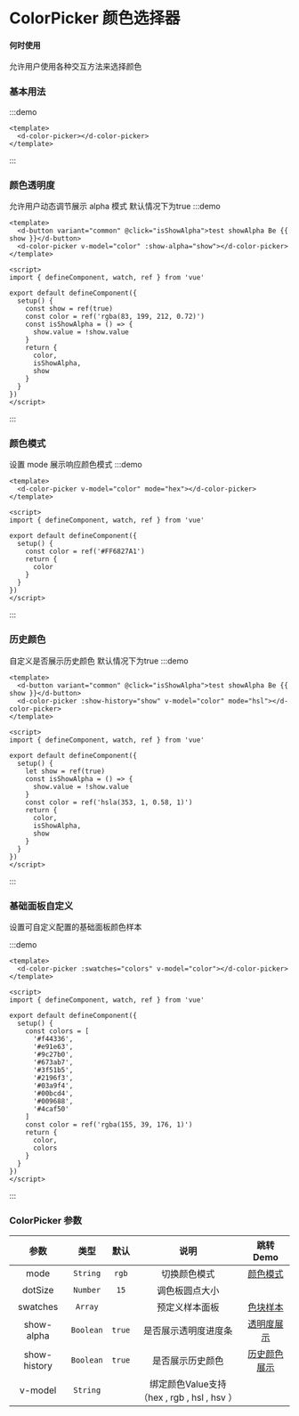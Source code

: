 # ColorPicker 颜色选择器

#### 何时使用

允许用户使用各种交互方法来选择颜色

### 基本用法

:::demo

```vue
<template>
  <d-color-picker></d-color-picker>
</template>
```

:::

### 颜色透明度

允许用户动态调节展示 alpha 模式 默认情况下为true
:::demo

```vue
<template>
  <d-button variant="common" @click="isShowAlpha">test showAlpha Be {{ show }}</d-button>
  <d-color-picker v-model="color" :show-alpha="show"></d-color-picker>
</template>

<script>
import { defineComponent, watch, ref } from 'vue'

export default defineComponent({
  setup() {
    const show = ref(true)
    const color = ref('rgba(83, 199, 212, 0.72)')
    const isShowAlpha = () => {
      show.value = !show.value
    }
    return {
      color,
      isShowAlpha,
      show
    }
  }
})
</script>
```

:::

### 颜色模式

设置 mode 展示响应颜色模式 
:::demo

```vue
<template>
  <d-color-picker v-model="color" mode="hex"></d-color-picker>
</template>

<script>
import { defineComponent, watch, ref } from 'vue'

export default defineComponent({
  setup() {
    const color = ref('#FF6827A1')
    return {
      color
    }
  }
})
</script>
```

:::

### 历史颜色

自定义是否展示历史颜色 默认情况下为true
:::demo

```vue
<template>
  <d-button variant="common" @click="isShowAlpha">test showAlpha Be {{ show }}</d-button>
  <d-color-picker :show-history="show" v-model="color" mode="hsl"></d-color-picker>
</template>

<script>
import { defineComponent, watch, ref } from 'vue'

export default defineComponent({
  setup() {
    let show = ref(true)
    const isShowAlpha = () => {
      show.value = !show.value
    }
    const color = ref('hsla(353, 1, 0.58, 1)')
    return {
      color,
      isShowAlpha,
      show
    }
  }
})
</script>
```

:::

### 基础面板自定义

设置可自定义配置的基础面板颜色样本

:::demo

```vue
<template>
  <d-color-picker :swatches="colors" v-model="color"></d-color-picker>
</template>

<script>
import { defineComponent, watch, ref } from 'vue'

export default defineComponent({
  setup() {
    const colors = [
      '#f44336',
      '#e91e63',
      '#9c27b0',
      '#673ab7',
      '#3f51b5',
      '#2196f3',
      '#03a9f4',
      '#00bcd4',
      '#009688',
      '#4caf50'
    ]
    const color = ref('rgba(155, 39, 176, 1)')
    return {
      color,
      colors
    }
  }
})
</script>
```

:::

### ColorPicker 参数

| 参数         | 类型      | 默认   | 说明                                        | 跳转 Demo                   |
| :---: | :---: | :---: | :---: | :---: |
| mode         | `String`  | `rgb`  | 切换颜色模式                                | [颜色模式](#颜色模式)       |  |
| dotSize      | `Number`  | `15`   | 调色板圆点大小                              |                             |  |
| swatches     | `Array`   |        | 预定义样本面板                              | [色块样本](#基础面板自定义) |  |
| show-alpha   | `Boolean` | `true` | 是否展示透明度进度条                        | [透明度展示](#颜色透明度)   |  |
| show-history | `Boolean` | `true` | 是否展示历史颜色                            | [历史颜色展示](#历史颜色)   |  |
| v-model      | `String`  |        | 绑定颜色Value支持（hex , rgb , hsl , hsv ） |                             |  |

